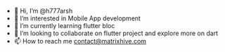 - 👋 Hi, I’m @h777arsh
- 👀 I’m interested in Mobile App development
- 🌱 I’m currently learning flutter bloc
- 💞️ I’m looking to collaborate on flutter project and explore more on dart
- 📫 How to reach me contact@matrixhive.com

<!---
h777arsh/h777arsh is a ✨ special ✨ repository because its `README.md` (this file) appears on your GitHub profile.
You can click the Preview link to take a look at your changes.
--->
